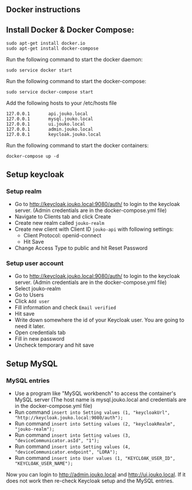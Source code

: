 ## Docker instructions

## Install Docker & Docker Compose:
```
sudo apt-get install docker.io
sudo apt-get install docker-compose
```
Run the following command to start the docker daemon:
```
sudo service docker start
```
Run the following command to start the docker-compose:
```
sudo service docker-compose start
```
Add the following hosts to your /etc/hosts file
```
127.0.0.1       api.jouko.local
127.0.0.1       mysql.jouko.local
127.0.0.1       ui.jouko.local
127.0.0.1       admin.jouko.local
127.0.0.1       keycloak.jouko.local
```
Run the following command to start the docker containers:
```
docker-compose up -d
```

## Setup keycloak
### Setup realm
- Go to http://keycloak.jouko.local:9080/auth/ to login to the keycloak server. (Admin credentials are in the docker-compose.yml file)
- Navigate to Clients tab and click Create
- Create new realm called `jouko-realm`
- Create new client with Client ID `jouko-api` with following settings:
  - Client Protocol: openid-connect
  - Hit Save
- Change Access Type to public and hit Reset Password

### Setup user account
- Go to http://keycloak.jouko.local:9080/auth/ to login to the keycloak server. (Admin credentials are in the docker-compose.yml file)
- Select jouko-realm 
- Go to Users
- Click `Add user`
- Fill information and check `Email verified`
- Hit save
- Write down somewhere the id of your Keycloak user. You are going to need it later.
- Open credentials tab
- Fill in new password
- Uncheck temporary and hit save


## Setup MySQL
### MySQL entries
- Use a program like "MySQL workbench" to access the container's MySQL server (The host name is mysql.jouko.local and credentials are in the docker-compose.yml file)
- Run command `insert into Setting values (1, "keycloakUrl", "http://keycloak.jouko.local:9080/auth");`
- Run command `insert into Setting values (2, "keycloakRealm", "jouko-realm");`
- Run command `insert into Setting values (3, "deviceCommunicator.asId", "1");`
- Run command `insert into Setting values (4, "deviceCommunicator.endpoint", "LORA");`
- Run command `insert into User values (1, "KEYCLOAK_USER_ID", "KEYCLOAK_USER_NAME");`

Now you can login to http://admin.jouko.local and http://ui.jouko.local. If it does not work then re-check Keycloak setup and the MySQL entries.
